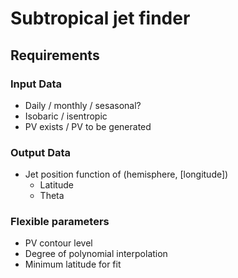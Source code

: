 # Subtropical jet finder

## Requirements

### Input Data
- Daily / monthly / sesasonal?
- Isobaric / isentropic
- PV exists / PV to be generated

### Output Data
- Jet position function of (hemisphere, [longitude])
    - Latitude
    - Theta

### Flexible parameters
- PV contour level
- Degree of polynomial interpolation
- Minimum latitude for fit
